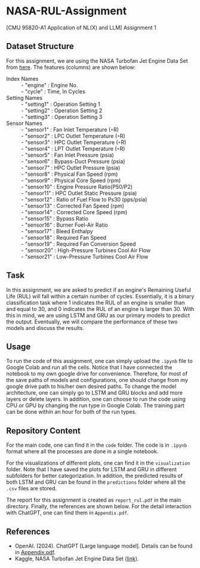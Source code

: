 # NASA-RUL-Assignment

[CMU 95820-A1 Application of NL(X) and LLM] Assignment 1

## Dataset Structure

For this assignment, we are using the NASA Turbofan Jet Engine Data Set from [here](https://data.nasa.gov/Aerospace/CMAPSS-Jet-Engine-Simulated-Data/ff5v-kuh6/about_data). The features (columns) are shown below:

<dl>
  <dt> Index Names </dt>
  <dd> - "engine" : Engine No. </dd>
  <dd> - "cycle" : Time, In Cycles </dd>
  <dt> Setting Names </dt>
  <dd> - "setting1" : Operation Setting 1 </dd>
  <dd> - "setting2" : Operation Setting 2 </dd>
  <dd> - "setting3" : Operation Setting 3 </dd>
  <dt> Sensor Names </dt>
  <dd> - "sensor1" : Fan Inlet Temperature (◦R) </dd>
  <dd> - "sensor2" : LPC Outlet Temperature (◦R) </dd>
  <dd> - "sensor3" : HPC Outlet Temperature (◦R) </dd>
  <dd> - "sensor4" : LPT Outlet Temperature (◦R) </dd>
  <dd> - "sensor5" : Fan Inlet Pressure (psia) </dd>
  <dd> - "sensor6" : Bypass-Duct Pressure (psia) </dd>
  <dd> - "sensor7" : HPC Outlet Pressure (psia) </dd>
  <dd> - "sensor8" : Physical Fan Speed (rpm) </dd>
  <dd> - "sensor9" : Physical Core Speed (rpm) </dd>
  <dd> - "sensor10" : Engine Pressure Ratio(P50/P2) </dd>
  <dd> - "sensor11" : HPC Outlet Static Pressure (psia) </dd>
  <dd> - "sensor12" : Ratio of Fuel Flow to Ps30 (pps/psia) </dd>
  <dd> - "sensor13" : Corrected Fan Speed (rpm) </dd>
  <dd> - "sensor14" : Corrected Core Speed (rpm) </dd>
  <dd> - "sensor15" : Bypass Ratio </dd>
  <dd> - "sensor16" : Burner Fuel-Air Ratio </dd>
  <dd> - "sensor17" : Bleed Enthalpy </dd>
  <dd> - "sensor18" : Required Fan Speed </dd>
  <dd> - "sensor19" : Required Fan Conversion Speed </dd>
  <dd> - "sensor20" : High-Pressure Turbines Cool Air Flow </dd>
  <dd> - "sensor21" : Low-Pressure Turbines Cool Air Flow </dd>

## Task

In this assignment, we are asked to predict if an engine's Remaining Useful Life (RUL) will fall within a certain number of cycles. Essentially, it is a binary classification task where 1 indicates the RUL of an engine is smaller than and equal to 30, and 0 indicates the RUL of an engine is larger than 30. With this in mind, we are using LSTM and GRU as our primary models to predict the output. Eventually, we will compare the performance of these two models and discuss the results.

## Usage

To run the code of this assignment, one can simply upload the `.ipynb` file to Google Colab and run all the cells. Notice that I have connected the notebook to my own google drive for convenience. Therefore, for most of the save paths of models and configurations, one should change from my google drive path to his/her own desired paths. To change the model architecture, one can simply go to LSTM and GRU blocks and add more layers or delete layers. In addition, one can choose to run the code using CPU or GPU by changing the run type in Google Colab. The training part can be done within an hour for both of the run types.

## Repository Content

For the main code, one can find it in the `code` folder. The code is in `.ipynb` format where all the processes are done in a single notebook.

For the visualizations of different plots, one can find it in the `visualization` folder. Note that I have saved the plots for LSTM and GRU in different subfolders for better categorization. In addition, the predicted results of both LSTM and GRU can be found in the `predictions` folder where all the `.csv` files are stored.

The report for this assignment is created as `report_rul.pdf` in the main directory. Finally, the references are shown below. For the detail interaction with ChatGPT, one can find them in `Appendix.pdf`.

## References

- OpenAI. (2024). ChatGPT [Large language model]. Details can be found in [Appendix.pdf](Appendix.pdf).
- Kaggle, NASA Turbofan Jet Engine Data Set ([link](https://www.kaggle.com/datasets/behrad3d/nasa-cmaps)).

<!-- ## Feature Selection

By printing out the dataframe, I first noticed that columns 26, 27 are all NaN values. Therefore, I first drop these two columns. In addtion, settings 1, settings2, settings 3, sensor 1, sensor 10, sensor 18 and sensor 19 have almost zero standard deviation, which indicates that they carry low information for model learning. I will drop these features as well. Finally, I will drop sensor 5, sensor 6, sensor 16 which have identical mean, minimum, and maximum values, indicating no variability.

By following the starter-notebook, we can then construct our final training and testing dataframe. Below is the correlation matrix of the training dataframe.
![image](visualizations/correlation_matrix_of_training_df.png)

As we can see, after dropping rebundant columns, most remaining features have fairly good correlation with each other.

## Training

For fair comparison, I used the same training hyper-parameters for both LSTM and GRU. The details are listed below.

- Epochs = 100
- Batch size = 64
- Early Stopping:
  - patience = 10
  - min_delta = 0.00001

## Precision, Recall and F1 score

Before diving into the performances of LSTM and GRU, I would like to introduce the metrics used to measure the model performancs. In addition to accuracy, precision and recall scores are also used:

- Precision = $\frac{True Positive}{True Positive+False Positive}$
- Recall = $\frac{True Positive}{True Positive+False Negative}$
- F1 Score = $2\times\frac{Precision \times Recall}{Precision+Recall}$

As we can see above, precision score accounts for the fail cases where the model incorrectly classify instances as positive. On the other hand, recall score accounts for the fail cases where the model cannot identify positive cases. Finally, F1 score is simply the harmonic mean of precision and recall.

## LSTM

After finishing data pre-processing, we can start training both the LSTM and GRU. In this section, I will show the results of LSTM. To limit the model parameters under 10,000, I use only two layers of LSTM with sequence length equals to 128. The total parameters count is 8,289 as shown below:
![image](visualizations/LSTM_best/LSTM_model_summary.png)

Here is the training and validation loss/accuracy of LSTM.
![image](visualizations/LSTM_best/LSTM_Validation_vs_Training.png)

From the loss curves, we can see that LSTM slightly overfit the training dataset with the validation loss exceeding the training loss. In addition, we can also plot the confusion matrix of LSTM on training set (top) and testing set (bottom).
![image](visualizations/LSTM_best/LSTM_Confusion_Matrix.png)

![image](visualizations/LSTM_best/LSTM_Confusion_Matrix_testing.png)

As we can see, LSTM achieved a fairly good performance on predicting the Remaining Useful Life of each engine. In summary, below are the performances of LSTM on every metrics:

- Training Accuracy = 0.958
- Training Precision = 0.932
- Training Recall = 0.958
- Testing Accuracy = 0.893
- Testing Precision = 0.786
- Testing Recall = 1.0
- Testing F1 Score = 0.88

Finally, we can visualize the data points of predicted sample and true labels.
![image](visualizations/LSTM_best/LSTM_Predicted_vs_Actual_test.png)

## GRU

Similarly, we can do the same analysis on GRU. The GRU model consists of two layers with Dropout layers as shown below:
![image](visualizations/GRU_best/GRU_model_summary.png)

The training and validation loss/accuracy curves, confusion matrices are shown in figures below:
![image](visualizations/GRU_best/GRU_Validation_vs_Training.png)

![image](visualizations/GRU_best/GRU_Confusion_Matrix.png)

![image](visualizations/GRU_best/GRU_Confusion_Matrix_testing.png)

As we can see, GRU has less false positive but more false negative cases compared to LSTM on the training set. However, both of them have similar performances on the testing set. The metrics performances of GRU are listed below:

- Training Accuracy = 0.960
- Training Precision = 0.957
- Training Recall = 0.936
- Testing Accuracy = 0.893
- Testing Precision = 0.786
- Testing Recall = 1.0
- Testing F1 Score = 0.88

## LSTM V.S. GRU

In this section, we will discuss more details about the comparison between LSTM and GRU.

| Metrics\Models     | LSTM      | GRU       |
| ------------------ | --------- | --------- |
| Training Accuracy  | 0.958     | **0.960** |
| Training Precision | 0.932     | **0.957** |
| Training Recall    | **0.958** | 0.936     |
| Testing Accuracy   | 0.893     | 0.893     |
| Testing Precision  | 0.786     | 0.786     |
| Testing Recall     | 1.0       | 1.0       |
| Testing F1 Score   | 0.88      | 0.88      |

Although LSTM has a slightly higher recall on the training set, GRU shows marginally better performance in accuracy and precision with fewer trainable parameters. This suggests that GRU might be a more efficient model for learning certain patterns in the training data.

However, when evaluated on the testing set, both models demonstrate the exact same performance across all metrics, including accuracy, precision, recall, and F1 score. This identical performance suggests that both LSTM and GRU generalize equally well to unseen data for this particular task, despite the differences in their training results.

Interestingly, both models achieved a perfect recall score (1.0) on the testing set. This indicates that neither model produced any false negatives, meaning they successfully identified all positive instances in the testing set. However, this might also suggest potential overfitting since perfect recall might not always align with optimal generalization. Given that precision is relatively lower (0.786), the models might be over-predicting the positive class, which could lead to a trade-off between precision and recall.

In conclusion, while GRU appears to be more efficient during training with slightly better precision and accuracy, both models perform identically in testing, implying that the choice between LSTM and GRU might depend on computational efficiency and the specific dataset in use. Further investigation into precision-recall trade-offs and the evaluation of additional metrics like the confusion matrix may help in making a final decision on model selection. -->
